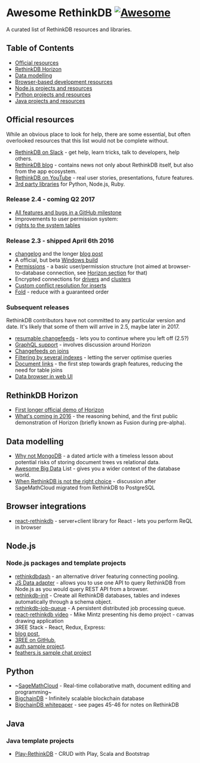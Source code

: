 # Awesome RethinkDB [![Awesome](https://cdn.rawgit.com/sindresorhus/awesome/d7305f38d29fed78fa85652e3a63e154dd8e8829/media/badge.svg)](https://github.com/sindresorhus/awesome)
 A curated list of RethinkDB resources and libraries.


## Table of Contents

- [Official resources](#official-resources)
- [RethinkDB Horizon](#rethinkdb-horizon)
- [Data modelling](#data-modelling)
- [Browser-based development resources](#browser-integrations)
- [Node.js projects and resources](#nodejs)
- [Python projects and resources](#python)
- [Java projects and resources](#java)


## Official resources

While an obvious place to look for help, there are some essential, but often overlooked resources that this list would not be complete without.

* [RethinkDB on Slack](https://rethinkdb.slack.com/messages/help/) - get help, learn tricks, talk to developers, help others.
* [RethinkDB blog](http://rethinkdb.com/blog/) - contains news not only about RethinkDB itself, but also from the app ecosystem.
* [RethinkDB on YouTube](https://www.youtube.com/channel/UC1kJkmSWt_snLDfuXgJnLnQ) - real user stories, presentations, future features.
* [3rd party libraries](http://rethinkdb.com/docs/frameworks-and-libraries/) for Python, Node.js, Ruby.

### Release 2.4 - coming Q2 2017
* [All features and bugs in a GitHub milestone](https://github.com/rethinkdb/rethinkdb/milestone/120)
* Improvements to user permission system:
 * [rights to the system tables](https://github.com/rethinkdb/rethinkdb/issues/5692)

### Release 2.3 - shipped April 6th 2016

* [changelog](https://github.com/rethinkdb/rethinkdb/releases/tag/v2.3.0) and the longer [blog post](http://rethinkdb.com/blog/2.3-release/)
* A official, but beta [Windows build](https://github.com/rethinkdb/rethinkdb/issues/1100)
* [Permissions](https://github.com/rethinkdb/rethinkdb/issues/4519) - a basic user/permission structure (not aimed at browser-to-database connection, see [Horizon section](#rethinkdb-horizon) for that)
* Encrypted connections for [drivers](https://github.com/rethinkdb/rethinkdb/issues/3158) and [clusters](https://github.com/rethinkdb/rethinkdb/issues/3151)
* [Custom conflict resolution for inserts](https://github.com/rethinkdb/rethinkdb/issues/3753)
* [Fold](https://github.com/rethinkdb/rethinkdb/issues/3736) - reduce with a guaranteed order

### Subsequent releases

RethinkDB contributors have not committed to any particular version and date. It's likely that some of them will arrive in 2.5, maybe later in 2017.

* [resumable changefeeds](https://github.com/rethinkdb/rethinkdb/issues/3471) - lets you to continue where you left off (2.5?)
* [GraphQL support](https://github.com/rethinkdb/rethinkdb/issues/3711) - involves discussion around Horizon
* [Changefeeds on joins](https://github.com/rethinkdb/rethinkdb/issues/3997)
* [Filtering by several indexes](https://github.com/rethinkdb/rethinkdb/issues/4150) - letting the server optimise queries
* [Document links](https://github.com/rethinkdb/rethinkdb/issues/4853) - the first step towards graph features, reducing the need for table joins
* [Data browser in web UI](https://github.com/rethinkdb/rethinkdb/issues/1592) 

## RethinkDB Horizon

* [First longer official demo of Horizon](https://www.youtube.com/watch?v=Sb1lH5mvYmU)
* [What's coming in 2016](https://youtu.be/zL5_EsF06DM?t=657) - the reasoning behind, and the first public demonstration of Horizon (briefly known as Fusion during pre-alpha).


## Data modelling

* [Why not MongoDB](http://www.sarahmei.com/blog/2013/11/11/why-you-should-never-use-mongodb/) - a dated article with a timeless lesson about potential risks of storing document trees vs relational data.
* [Awesome Big Data](https://github.com/onurakpolat/awesome-bigdata) List - gives you a wider context of the database world.
* [When RethinkDB is not the right choice](https://news.ycombinator.com/item?id=13610146) - discussion after SageMathCloud migrated from RethinkDB to PostgreSQL


## Browser integrations

* [react-rethinkdb](https://github.com/mikemintz/react-rethinkdb) - server+client library for React - lets you perform ReQL in browser

## Node.js

### Node.js packages and template projects

* [rethinkdbdash](https://www.npmjs.com/package/rethinkdbdash) - an alternative driver featuring connecting pooling.
* [JS Data adapter](https://www.npmjs.com/package/js-data-rethinkdb) - allows you to use one API to query RethinkDB from Node.js as you would query REST API from a browser. 
* [rethinkdb-init](https://www.npmjs.com/package/rethinkdb-init) - Create all RethinkDB databases, tables and indexes automatically through a schema object.
* [rethinkdb-job-queue](https://www.npmjs.com/package/rethinkdb-job-queue) - A persistent distributed job processing queue.
* [react-rethinkdb video](https://www.youtube.com/watch?v=WchhRxdNojk) - Mike Mintz presenting his demo project - canvas drawing application
* 3REE Stack - React, Redux, Express:
 * [blog post](http://blog.workshape.io/the-3ree-stack-react-redux-rethinkdb-express-js/),
 * [3REE on GitHub](https://github.com/GordyD/3ree),
 * [auth sample project](https://github.com/hoodsy/3ree-auth-example).
 * [feathers.js sample chat project](https://github.com/theorye/feathers-chat-rethinkdb)

## Python

* ~[SageMathCloud](https://github.com/sagemathinc/smc) - Real-time collaborative math, document editing and programming~
* [BigchainDB](https://github.com/bigchaindb/bigchaindb) - Infinitely scalable blockchain database
 * [BigchainDB whitepaper](https://www.bigchaindb.com/whitepaper/bigchaindb-whitepaper.pdf) - see pages 45-46 for notes on RethinkDB

## Java

### Java template projects

* [Play-RethinkDB](https://github.com/rklick-solutions/play-rethinkdb) - CRUD with Play, Scala and Bootstrap

